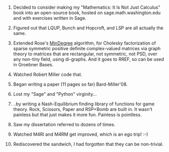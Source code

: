 
1) Decided to consider making my "Mathematics: It Is Not Just Calculus" book into an open-source book, hosted on sage.math.washington.edu and with exercises written in Sage. 

2) Figured out that LQUP, Bunch and Hopcroft, and LSP are all actually the same. 

3) Extended Rose's <a href="/MinDegree">MinDegree</a> algorithm, for Cholesky factorization of sparse symmetric positive definite complex-valued matrices via graph theory to matrices that are rectangular, not symmetric, not PSD, over any non-tiny field, using di-graphs. And it goes to RREF, so can be used in Groebner Bases. 

4) Watched Robert Miller code that. 

5) Began writing a paper (11 pages so far) Bard-Miller'08. 

6) Lost my "Sage" and "Python" virginity... 

7) ..by writing a Nash-Equilibrium finding library of functions for game theory. Rock, Scissors, Paper and RSP+Bomb are built in. It wasn't painless but that just makes it more fun. Painless is pointless. 

8) Saw my dissertation referred to dozens of times. 

9) Watched M4RI and M4RM get improved, which is an ego trip! :-) 

10) Rediscovered the sandwich, I had forgotten that they can be non-trivial. 
